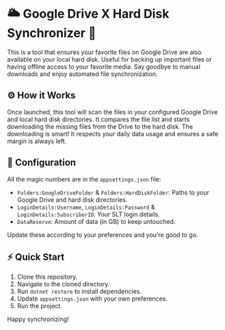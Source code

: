 # 🌥 Google Drive X Hard Disk Synchronizer 💾

This is a tool that ensures your favorite files on Google Drive are also available on your local hard disk. Useful for backing up important files or having offline access to your favorite media. Say goodbye to manual downloads and enjoy automated file synchronization.

## ⚙ How it Works

Once launched, this tool will scan the files in your configured Google Drive and local hard disk directories. It compares the file list and starts downloading the missing files from the Drive to the hard disk. The downloading is smart! It respects your daily data usage and ensures a safe margin is always left.

## 🔧 Configuration

All the magic numbers are in the `appsettings.json` file:

- `Folders:GoogleDriveFolder` & `Folders:HardDiskFolder`: Paths to your Google Drive and hard disk directories.
- `LoginDetails:Username`, `LoginDetails:Password` & `LoginDetails:SubscriberID`: Your SLT login details.
- `DataReserve`: Amount of data (in GB) to keep untouched.

Update these according to your preferences and you're good to go.

## ⚡ Quick Start

1. Clone this repository.
2. Navigate to the cloned directory.
3. Run `dotnet restore` to install dependencies.
4. Update `appsettings.json` with your own preferences.
5. Run the project.

Happy synchronizing!
